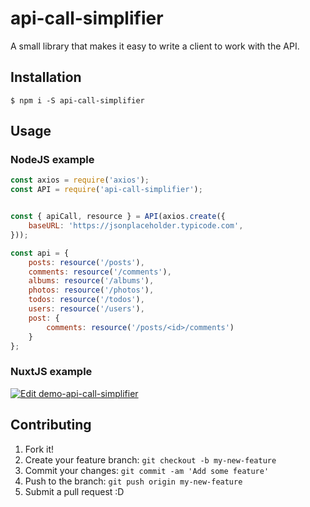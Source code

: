 # api-call-simplifier

A small library that makes it easy to write a client to work with the API.

## Installation

```shell
$ npm i -S api-call-simplifier
```

## Usage

### NodeJS example

```javascript
const axios = require('axios');
const API = require('api-call-simplifier');


const { apiCall, resource } = API(axios.create({
    baseURL: 'https://jsonplaceholder.typicode.com',
}));

const api = {
    posts: resource('/posts'),
    comments: resource('/comments'),
    albums: resource('/albums'),
    photos: resource('/photos'),
    todos: resource('/todos'),
    users: resource('/users'),
    post: {
        comments: resource('/posts/<id>/comments')
    }
};
```

### NuxtJS example

[![Edit demo-api-call-simplifier](https://codesandbox.io/static/img/play-codesandbox.svg)](https://codesandbox.io/s/vibrant-noyce-wpgg7?fontsize=14&hidenavigation=1&module=%2Fcore%2Fapi.js&theme=dark&view=editor)

## Contributing

1. Fork it!
2. Create your feature branch: `git checkout -b my-new-feature`
3. Commit your changes: `git commit -am 'Add some feature'`
4. Push to the branch: `git push origin my-new-feature`
5. Submit a pull request :D

[comment]: <> (## History)

[comment]: <> (TODO: Write history)

[comment]: <> (## Credits)

[comment]: <> (TODO: Write credits)

[comment]: <> (## License)

[comment]: <> (TODO: Write license)
